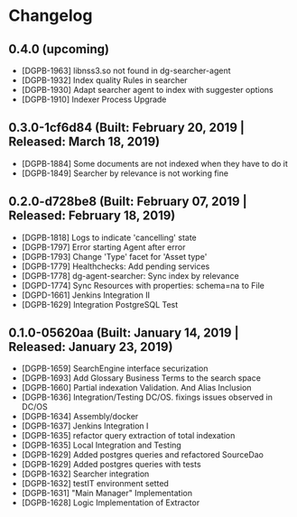 # Changelog

## 0.4.0 (upcoming)

* [DGPB-1963] libnss3.so not found in dg-searcher-agent
* [DGPB-1932] Index quality Rules in searcher
* [DGPB-1930] Adapt searcher agent to index with suggester options
* [DGPB-1910] Indexer Process Upgrade

## 0.3.0-1cf6d84 (Built: February 20, 2019 | Released: March 18, 2019)

* [DGPB-1884] Some documents are not indexed when they have to do it
* [DGPB-1849] Searcher by relevance is not working fine

## 0.2.0-d728be8 (Built: February 07, 2019 | Released: February 18, 2019)

* [DGPB-1818] Logs to indicate 'cancelling' state
* [DGPB-1797] Error starting Agent after error
* [DGPB-1793] Change 'Type' facet for 'Asset type'
* [DGPB-1779] Healthchecks: Add pending services 
* [DGPB-1778] dg-agent-searcher: Sync index by relevance
* [DGPD-1774] Sync Resources with properties: schema=na to File
* [DGPD-1661] Jenkins Integration II
* [DGPB-1629] Integration PostgreSQL Test

## 0.1.0-05620aa (Built: January 14, 2019 | Released: January 23, 2019)

* [DGPB-1659] SearchEngine interface securization
* [DGPB-1693] Add Glossary Business Terms to the search space
* [DGPB-1660] Partial indexation Validation. And Alias Inclusion
* [DGPB-1636] Integration/Testing DC/OS. fixings issues observed in DC/OS
* [DGPB-1634] Assembly/docker
* [DGPB-1637] Jenkins Integration I
* [DGPB-1635] refactor query extraction of total indexation
* [DGPB-1635] Local Integration and Testing
* [DGPB-1629] Added postgres queries and refactored SourceDao
* [DGPB-1629] Added postgres queries with tests
* [DGPB-1632] Searcher integration
* [DGPB-1632] testIT environment setted
* [DGPB-1631] "Main Manager" Implementation
* [DGPB-1628] Logic Implementation of Extractor

